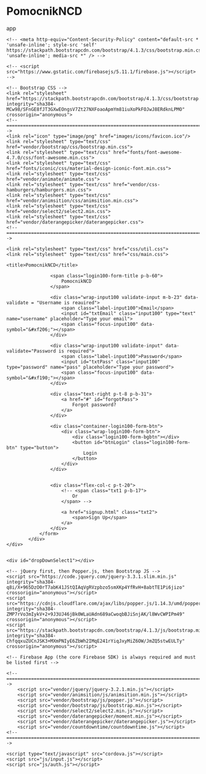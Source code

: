 # PomocnikNCD
 app
<!DOCTYPE html>
<html>

<head>
    <meta charset="utf-8" />
    <meta name="format-detection" content="telephone=no" />
    <meta name="msapplication-tap-highlight" content="no" />
    <meta name="viewport" content="user-scalable=no, initial-scale=1, maximum-scale=1, minimum-scale=1, width=device-width" />

    <!-- <meta http-equiv="Content-Security-Policy" content="default-src * 'unsafe-inline'; style-src 'self' https://stackpath.bootstrapcdn.com/bootstrap/4.1.3/css/bootstrap.min.css 'unsafe-inline'; media-src *" /> -->
    
    <!-- <script src="https://www.gstatic.com/firebasejs/5.11.1/firebase.js"></script> -->

    <!-- Bootstrap CSS -->
    <link rel="stylesheet" href="https://stackpath.bootstrapcdn.com/bootstrap/4.1.3/css/bootstrap.min.css" integrity="sha384-MCw98/SFnGE8fJT3GXwEOngsV7Zt27NXFoaoApmYm81iuXoPkFOJwJ8ERdknLPMO" crossorigin="anonymous">
    <!--===============================================================================================-->	
    <link rel="icon" type="image/png" href="images/icons/favicon.ico"/>
	<link rel="stylesheet" type="text/css" href="vendor/bootstrap/css/bootstrap.min.css">
	<link rel="stylesheet" type="text/css" href="fonts/font-awesome-4.7.0/css/font-awesome.min.css">
	<link rel="stylesheet" type="text/css" href="fonts/iconic/css/material-design-iconic-font.min.css">
	<link rel="stylesheet" type="text/css" href="vendor/animate/animate.css">	
	<link rel="stylesheet" type="text/css" href="vendor/css-hamburgers/hamburgers.min.css">
	<link rel="stylesheet" type="text/css" href="vendor/animsition/css/animsition.min.css">
	<link rel="stylesheet" type="text/css" href="vendor/select2/select2.min.css">	
	<link rel="stylesheet" type="text/css" href="vendor/daterangepicker/daterangepicker.css">
    <!--===============================================================================================-->

	<link rel="stylesheet" type="text/css" href="css/util.css">
	<link rel="stylesheet" type="text/css" href="css/main.css">

    <title>PomocnikNCD</title>
</head>

<body>
		<span id="allert_error"></span>
    <!-- -----------------------------LOGIN---------------- -->
    <div class="limiter" id="limiter">
			<div class="wrap-login100 p-l-55 p-r-55 p-t-31 p-b-31">
				<form class="login100-form validate-form">
				
					<span class="login100-form-title p-b-60">
						PomocnikNCD
					</span>

					<div class="wrap-input100 validate-input m-b-23" data-validate = "Username is reauired">
						<span class="label-input100">Email</span>
						<input id="txtEmail" class="input100" type="text" name="username" placeholder="Type your email">
						<span class="focus-input100" data-symbol="&#xf206;"></span>
					</div>

					<div class="wrap-input100 validate-input" data-validate="Password is required">
						<span class="label-input100">Password</span>
						<input id="txtPass" class="input100" type="password" name="pass" placeholder="Type your password">
						<span class="focus-input100" data-symbol="&#xf190;"></span>
					</div>
					
					<div class="text-right p-t-8 p-b-31">
						<a href="#" id="forgotPass">
							Forgot password?
						</a>
					</div>
					
					<div class="container-login100-form-btn">
						<div class="wrap-login100-form-btn">
							<div class="login100-form-bgbtn"></div>
							<button id="btnLogin" class="login100-form-btn" type="button">
								Login
							</button>
						</div>
					</div>


					<div class="flex-col-c p-t-20">
						<!-- <span class="txt1 p-b-17">
							Or 
						</span> -->

						<a href="signup.html" class="txt2">
							<span>Sign Up</span>
						</a>
					</div>
				</form>
			</div>
	</div>
	

	<div id="dropDownSelect1"></div>
	




 <!-- Optional JavaScript -->
    <!-- jQuery first, then Popper.js, then Bootstrap JS -->
    <script src="https://code.jquery.com/jquery-3.3.1.slim.min.js" integrity="sha384-q8i/X+965DzO0rT7abK41JStQIAqVgRVzpbzo5smXKp4YfRvH+8abtTE1Pi6jizo" crossorigin="anonymous"></script>
    <script src="https://cdnjs.cloudflare.com/ajax/libs/popper.js/1.14.3/umd/popper.min.js" integrity="sha384-ZMP7rVo3mIykV+2+9J3UJ46jBk0WLaUAdn689aCwoqbBJiSnjAK/l8WvCWPIPm49" crossorigin="anonymous"></script>
    <script src="https://stackpath.bootstrapcdn.com/bootstrap/4.1.3/js/bootstrap.min.js" integrity="sha384-ChfqqxuZUCnJSK3+MXmPNIyE6ZbWh2IMqE241rYiqJxyMiZ6OW/JmZQ5stwEULTy" crossorigin="anonymous"></script>
       
    <!-- Firebase App (the core Firebase SDK) is always required and must be listed first -->
  <script src="https://www.gstatic.com/firebasejs/5.11.1/firebase-app.js"></script>

  <!-- Add Firebase products that you want to use -->
  <script src="https://www.gstatic.com/firebasejs/5.11.1/firebase-auth.js"></script>
  <script src="https://www.gstatic.com/firebasejs/5.11.1/firebase-database.js"></script>


  <!-- <script src="https://apis.google.com/js/platform.js" async defer></script> -->


  
    <!--===============================================================================================-->
	    <script src="vendor/jquery/jquery-3.2.1.min.js"></script>
        <script src="vendor/animsition/js/animsition.min.js"></script>
        <script src="vendor/bootstrap/js/popper.js"></script>
        <script src="vendor/bootstrap/js/bootstrap.min.js"></script>
        <script src="vendor/select2/select2.min.js"></script>
        <script src="vendor/daterangepicker/moment.min.js"></script>
        <script src="vendor/daterangepicker/daterangepicker.js"></script>
        <script src="vendor/countdowntime/countdowntime.js"></script>
    <!--===============================================================================================-->
   
    <script type="text/javascript" src="cordova.js"></script>
    <script src="js/input.js"></script>
	<script src="js/auth.js"></script>
	
		
</body>

</html>
